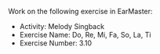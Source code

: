 Work on the following exercise in EarMaster:
- Activity: Melody Singback
- Exercise Name: Do, Re, Mi, Fa, So, La, Ti
- Exercise Number: 3.10
